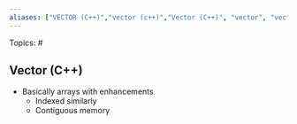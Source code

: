 ```yaml
---
aliases: ["VECTOR (C++)","vector (c++)","Vector (C++)", "vector", "vectors"] 
---
```

Topics: #

## Vector (C++)

- Basically arrays with enhancements
	- Indexed similarly
	- Contiguous memory